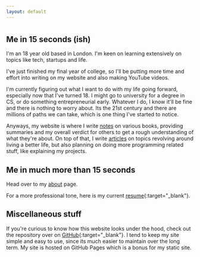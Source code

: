 ```yaml
---
layout: default
---
```


<h1></h1>

## Me in 15 seconds (ish)

I'm an 18 year old based in London. I'm keen on learning extensively on topics like tech, startups and life.

I've just finished my final year of college, so I'll be putting more time and effort into writing on my website and also making YouTube videos.

I'm currently figuring out what I want to do with my life going forward, especially now that I've turned 18. I might go to university for a degree in CS, or do something entrepreneurial early. Whatever I do, I know it'll be fine and there is nothing to worry about. Its the 21st century and there are millions of paths we can take, which is one thing I've started to notice.

Anyways, my website is where I write [notes](/notes) on various books, providing summaries and my overall verdict for others to get a rough understanding of what they're about. On top of that, I write [articles](/articles) on topics revolving around living a better life, but also planning on doing more programming related stuff, like explaining my projects.

## Me in much more than 15 seconds

Head over to my [about](/about) page.

For a more professional tone, here is my current [resume](/assets/resume/resume.pdf){:target="\_blank"}.

## Miscellaneous stuff

If you're curious to know how this website looks under the hood, check out the repository over on [GitHub](https://github.com/pzrsa/pzrsa.github.io){:target="\_blank"}. I tend to keep my site simple and easy to use, since its much easier to maintain over the long term. My site is hosted on GitHub Pages which is a bonus for my static site.
